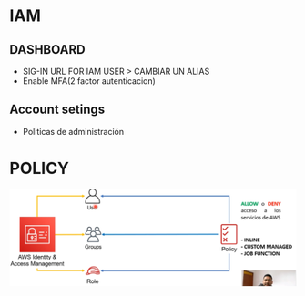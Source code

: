 # IAM

## DASHBOARD

- SIG-IN URL FOR IAM USER > CAMBIAR UN ALIAS
- Enable MFA(2 factor autenticacion)

## Account setings

- Politicas de administración

# POLICY

![Policy](assets/policy.png)
